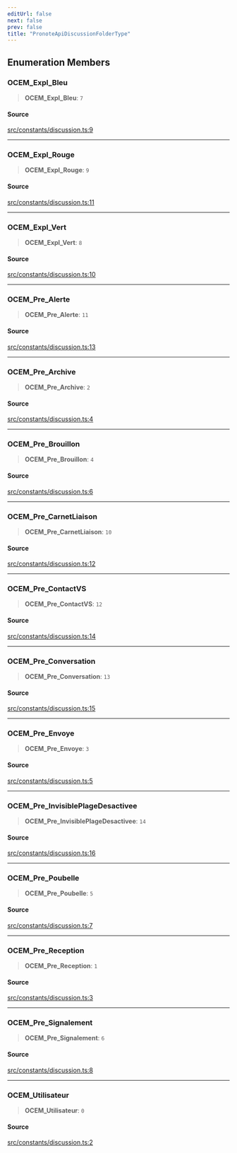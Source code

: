 ```yaml
---
editUrl: false
next: false
prev: false
title: "PronoteApiDiscussionFolderType"
---
```


## Enumeration Members

### OCEM\_Expl\_Bleu

> **OCEM\_Expl\_Bleu**: `7`

#### Source

[src/constants/discussion.ts:9](https://github.com/Gabriel29306/Pawnote/blob/a2552cd7208db339c299a04178513054cceb5849/src/constants/discussion.ts#L9)

***

### OCEM\_Expl\_Rouge

> **OCEM\_Expl\_Rouge**: `9`

#### Source

[src/constants/discussion.ts:11](https://github.com/Gabriel29306/Pawnote/blob/a2552cd7208db339c299a04178513054cceb5849/src/constants/discussion.ts#L11)

***

### OCEM\_Expl\_Vert

> **OCEM\_Expl\_Vert**: `8`

#### Source

[src/constants/discussion.ts:10](https://github.com/Gabriel29306/Pawnote/blob/a2552cd7208db339c299a04178513054cceb5849/src/constants/discussion.ts#L10)

***

### OCEM\_Pre\_Alerte

> **OCEM\_Pre\_Alerte**: `11`

#### Source

[src/constants/discussion.ts:13](https://github.com/Gabriel29306/Pawnote/blob/a2552cd7208db339c299a04178513054cceb5849/src/constants/discussion.ts#L13)

***

### OCEM\_Pre\_Archive

> **OCEM\_Pre\_Archive**: `2`

#### Source

[src/constants/discussion.ts:4](https://github.com/Gabriel29306/Pawnote/blob/a2552cd7208db339c299a04178513054cceb5849/src/constants/discussion.ts#L4)

***

### OCEM\_Pre\_Brouillon

> **OCEM\_Pre\_Brouillon**: `4`

#### Source

[src/constants/discussion.ts:6](https://github.com/Gabriel29306/Pawnote/blob/a2552cd7208db339c299a04178513054cceb5849/src/constants/discussion.ts#L6)

***

### OCEM\_Pre\_CarnetLiaison

> **OCEM\_Pre\_CarnetLiaison**: `10`

#### Source

[src/constants/discussion.ts:12](https://github.com/Gabriel29306/Pawnote/blob/a2552cd7208db339c299a04178513054cceb5849/src/constants/discussion.ts#L12)

***

### OCEM\_Pre\_ContactVS

> **OCEM\_Pre\_ContactVS**: `12`

#### Source

[src/constants/discussion.ts:14](https://github.com/Gabriel29306/Pawnote/blob/a2552cd7208db339c299a04178513054cceb5849/src/constants/discussion.ts#L14)

***

### OCEM\_Pre\_Conversation

> **OCEM\_Pre\_Conversation**: `13`

#### Source

[src/constants/discussion.ts:15](https://github.com/Gabriel29306/Pawnote/blob/a2552cd7208db339c299a04178513054cceb5849/src/constants/discussion.ts#L15)

***

### OCEM\_Pre\_Envoye

> **OCEM\_Pre\_Envoye**: `3`

#### Source

[src/constants/discussion.ts:5](https://github.com/Gabriel29306/Pawnote/blob/a2552cd7208db339c299a04178513054cceb5849/src/constants/discussion.ts#L5)

***

### OCEM\_Pre\_InvisiblePlageDesactivee

> **OCEM\_Pre\_InvisiblePlageDesactivee**: `14`

#### Source

[src/constants/discussion.ts:16](https://github.com/Gabriel29306/Pawnote/blob/a2552cd7208db339c299a04178513054cceb5849/src/constants/discussion.ts#L16)

***

### OCEM\_Pre\_Poubelle

> **OCEM\_Pre\_Poubelle**: `5`

#### Source

[src/constants/discussion.ts:7](https://github.com/Gabriel29306/Pawnote/blob/a2552cd7208db339c299a04178513054cceb5849/src/constants/discussion.ts#L7)

***

### OCEM\_Pre\_Reception

> **OCEM\_Pre\_Reception**: `1`

#### Source

[src/constants/discussion.ts:3](https://github.com/Gabriel29306/Pawnote/blob/a2552cd7208db339c299a04178513054cceb5849/src/constants/discussion.ts#L3)

***

### OCEM\_Pre\_Signalement

> **OCEM\_Pre\_Signalement**: `6`

#### Source

[src/constants/discussion.ts:8](https://github.com/Gabriel29306/Pawnote/blob/a2552cd7208db339c299a04178513054cceb5849/src/constants/discussion.ts#L8)

***

### OCEM\_Utilisateur

> **OCEM\_Utilisateur**: `0`

#### Source

[src/constants/discussion.ts:2](https://github.com/Gabriel29306/Pawnote/blob/a2552cd7208db339c299a04178513054cceb5849/src/constants/discussion.ts#L2)
